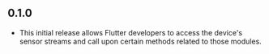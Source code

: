 ## 0.1.0

* This initial release allows Flutter developers to access the device's sensor streams and call upon certain methods related to those modules.
